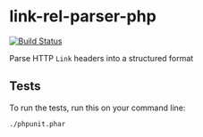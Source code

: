 link-rel-parser-php
===================

[![Build Status](https://travis-ci.org/indieweb/link-rel-parser-php.png?branch=master)](http://travis-ci.org/indieweb/link-rel-parser-php)

Parse HTTP `Link` headers into a structured format

## Tests

To run the tests, run this on your command line:

```
./phpunit.phar
```
